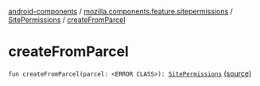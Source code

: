 [android-components](../../index.md) / [mozilla.components.feature.sitepermissions](../index.md) / [SitePermissions](index.md) / [createFromParcel](./create-from-parcel.md)

# createFromParcel

`fun createFromParcel(parcel: <ERROR CLASS>): `[`SitePermissions`](index.md) [(source)](https://github.com/mozilla-mobile/android-components/blob/master/components/feature/sitepermissions/src/main/java/mozilla/components/feature/sitepermissions/SitePermissions.kt#L64)